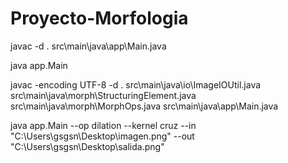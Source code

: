 #  Proyecto-Morfologia

javac -d . src\main\java\app\Main.java

java app.Main

javac -encoding UTF-8 -d . src\main\java\io\ImageIOUtil.java src\main\java\morph\StructuringElement.java src\main\java\morph\MorphOps.java src\main\java\app\Main.java

java app.Main --op dilation --kernel cruz --in "C:\Users\gsgsn\Desktop\imagen.png" --out "C:\Users\gsgsn\Desktop\salida.png"